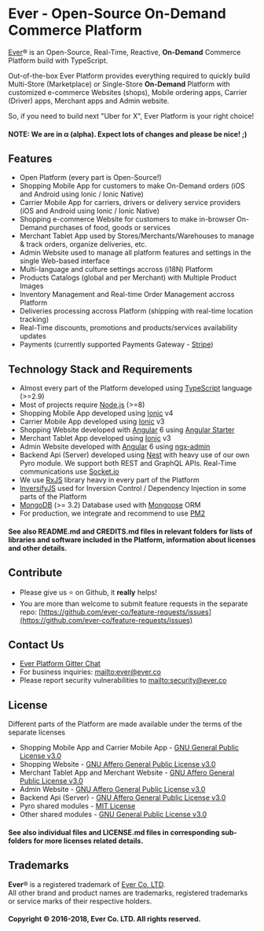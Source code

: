 # Ever - Open-Source On-Demand Commerce Platform

[Ever](https://ever.co)® is an Open-Source, Real-Time, Reactive, **On-Demand** Commerce Platform build with TypeScript.

Out-of-the-box Ever Platform provides everything required to quickly build Multi-Store (Marketplace) or Single-Store **On-Demand** Platform with customized e-commerce Websites (shops), Mobile ordering apps, Carrier (Driver) apps, Merchant apps and Admin website. 

So, if you need to build next "Uber for X", Ever Platform is your right choice!

#### NOTE: We are in α (alpha). Expect lots of changes and please be nice! ;)

## Features

* Open Platform (every part is Open-Source!)
* Shopping Mobile App for customers to make On-Demand orders (iOS and Android using Ionic / Ionic Native)
* Carrier Mobile App for carriers, drivers or delivery service providers (iOS and Android using Ionic / Ionic Native)
* Shopping e-commerce Website for customers to make in-browser On-Demand purchases of food, goods or services
* Merchant Tablet App used by Stores/Merchants/Warehouses to manage & track orders, organize deliveries, etc.
* Admin Website used to manage all platform features and settings in the single Web-based interface
* Multi-language and culture settings accross (i18N) Platform
* Products Catalogs (global and per Merchant) with Multiple Product Images
* Inventory Management and Real-time Order Management accross Platform 
* Deliveries processing accross Platform (shipping with real-time location tracking)
* Real-Time discounts, promotions and products/services availability updates
* Payments (currently supported Payments Gateway - [Stripe](https://stripe.com))

## Technology Stack and Requirements

* Almost every part of the Platform developed using [TypeScript](https://www.typescriptlang.org) language (>=2.9)
* Most of projects require [Node.js](https://nodejs.org) (>=8)
* Shopping Mobile App developed using [Ionic](https://ionicframework.com) v4
* Carrier Mobile App developed using [Ionic](https://ionicframework.com) v3
* Shopping Website developed with [Angular](https://angular.io) 6 using [Angular Starter](https://github.com/gdi2290/angular-starter)
* Merchant Tablet App developed using [Ionic](https://ionicframework.com) v3
* Admin Website developed with [Angular](https://angular.io) 6 using [ngx-admin](https://github.com/akveo/ngx-admin)
* Backend Api (Server) developed using [Nest](https://github.com/nestjs/nest) with heavy use of our own Pyro module. We support both REST and GraphQL APIs. Real-Time communications use [Socket.io](https://socket.io)
* We use [RxJS](http://reactivex.io/rxjs) library heavy in every part of the Platform
* [InversifyJS](http://inversify.io) used for Inversion Control / Dependency Injection in some parts of the Platform
* [MongoDB](https://www.mongodb.com) (>= 3.2) Database used with [Mongoose](https://mongoosejs.com) ORM
* For production, we integrate and recommend to use [PM2](https://github.com/Unitech/pm2)

#### See also README.md and CREDITS.md files in relevant folders for lists of libraries and software included in the Platform, information about licenses and other details.

## Contribute

* Please give us :star: on Github, it **really** helps!
* You are more than welcome to submit feature requests in the separate repo: [https://github.com/ever-co/feature-requests/issues](https://github.com/ever-co/feature-requests/issues)

## Contact Us

* [Ever Platform Gitter Chat](https://gitter.im/ever-co/ever)
* For business inquiries: <mailto:ever@ever.co>
* Please report security vulnerabilities to <mailto:security@ever.co>

## License

Different parts of the Platform are made available under the terms of the separate licenses  

* Shopping Mobile App and Carrier Mobile App - [GNU General Public License v3.0](https://www.gnu.org/licenses/gpl-3.0.txt)
* Shopping Website - [GNU Affero General Public License v3.0](https://www.gnu.org/licenses/agpl-3.0.txt)
* Merchant Tablet App and Merchant Website - [GNU Affero General Public License v3.0](https://www.gnu.org/licenses/agpl-3.0.txt)
* Admin Website - [GNU Affero General Public License v3.0](https://www.gnu.org/licenses/agpl-3.0.txt)
* Backend Api (Server) - [GNU Affero General Public License v3.0](https://www.gnu.org/licenses/agpl-3.0.txt)
* Pyro shared modules - [MIT License](https://opensource.org/licenses/MIT)
* Other shared modules - [GNU General Public License v3.0](https://www.gnu.org/licenses/gpl-3.0.txt)

#### See also individual files and LICENSE.md files in corresponding sub-folders for more licenses related details.

## Trademarks

**Ever**® is a registered trademark of [Ever Co. LTD](https://ever.co).  
All other brand and product names are trademarks, registered trademarks or service marks of their respective holders.

#### Copyright © 2016-2018, Ever Co. LTD. All rights reserved.
